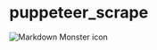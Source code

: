 # puppeteer_scrape

<img src="Capture.png"
     alt="Markdown Monster icon"
     style="float: left; margin-right: 10px;" />
